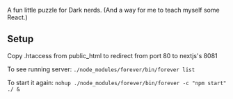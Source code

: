 A fun little puzzle for Dark nerds.
(And a way for me to teach myself some React.)

## Setup
Copy .htaccess from public_html to redirect from port 80 to nextjs's 8081

To see running server: `./node_modules/forever/bin/forever list`

To start it again: `nohup ./node_modules/forever/bin/forever -c "npm start" ./ &`
